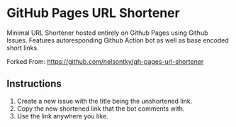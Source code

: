 # GitHub Pages URL Shortener

Minimal URL Shortener hosted entirely on Github Pages using Github Issues. Features autoresponding Github Action bot as well as base encoded short links.

Forked From: https://github.com/nelsontky/gh-pages-url-shortener

## Instructions

1. Create a new issue with the title being the unshortened link.
2. Copy the new shortened link that the bot comments with.
3. Use the link anywhere you like.
